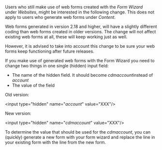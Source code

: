 Users who still make use of web forms created with the *Form Wizard*
under *Websites*, might be interested in the following change. This does
not apply to users who generate web forms under *Content*.

Web forms generated in version 2.18 and higher, will have a slightly
different coding than web forms created in older versions. The change
will not affect existing web forms at all, these will keep working just
as well.

However, it is advised to take into account this change to be sure your
web forms keep functioning after future releases. 

If you make use of generated web forms with the Form Wizard you need to
change two things in one single (hidden) input field:

-   The name of the hidden field. It should become *cdmaccount*instead
    of *account*
-   The value of the field

Old version:

\<input type="hidden" name="*account*" value="XXX"/\>

New version:

\<input type="hidden" name="*cdmaccount*" value="XXX"/\>

To determine the value that should be used for the *cdmaccount*, you can
(quickly) generate a new form with your form wizard and replace the line
in your existing form with the line from the new form.
